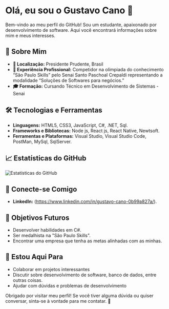 # Olá, eu sou o Gustavo Cano 👋

Bem-vindo ao meu perfil do GitHub! Sou um estudante, apaixonado por desenvolvimento de software. Aqui você encontrará informações sobre mim e meus interesses.

## 🚀 Sobre Mim

- **📍 Localização:** Presidente Prudente, Brasil
- **💼 Experiência Profissional:** Competidor na olímpiada do conhecimento “São Paulo Skills” pelo Senai Santo
Paschoal Crepaldi representando a modalidade “Soluções de Softwares para
negócios.”
- **🎓 Formação:** Cursando Técnico em Desenvolvimento de Sistemas - Senai

## 🛠️ Tecnologias e Ferramentas

- **Linguagens:** HTML5, CSS3, JavaScript, C#, .NET, Sql.
- **Frameworks e Bibliotecas:** Node js, React js, React Native, Newtsoft.
- **Ferramentas e Plataformas:** Visual Studio, Visual Studio Code, PostMan, MySql, SqlServer.

## 📈 Estatísticas do GitHub

![Estatísticas do GitHub](https://github-readme-stats.vercel.app/api?GCano08=GCano08&show_icons=true&theme=radical)

## 🤝 Conecte-se Comigo

- **LinkedIn:** (https://www.linkedin.com/in/gustavo-cano-0b99a827a/).

## 🎯 Objetivos Futuros

- Desenvolver habilidades em C#.
- Ser medalhista na "São Paulo Skills".
- Encontrar uma empresa que tenha as metas alinhadas com as minhas.

## 💬 Estou Aqui Para

- Colaborar em projetos interessantes
- Discutir sobre desenvolvimento de software, banco de dados, entre outras coisas.
- Ajudar com dúvidas e problemas de desenvolvimento

Obrigado por visitar meu perfil! Se você tiver alguma dúvida ou quiser conversar, sinta-se à vontade para me contatar. 🚀
